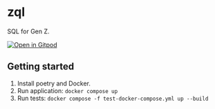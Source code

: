 # zql

SQL for Gen Z.

[![Open in Gitpod](https://gitpod.io/button/open-in-gitpod.svg)](https://gitpod.io/#https://github.com/vingkan/zql)

## Getting started

1. Install poetry and Docker.
2. Run application: `docker compose up`
3. Run tests: `docker compose -f test-docker-compose.yml up --build`
